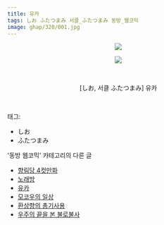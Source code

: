 ```yaml
---
title: 유카
tags: しお ふたつまみ 서클_ふたつまみ 동방_웹코믹
image: ghap/320/001.jpg
---
```

<div class="article">
<p style="text-align: center; clear: none; float: none;"><img src="{{ site.nasurl }}/ghap/320/001.jpg"/></p>
<p style="text-align: center; clear: none; float: none;"><img src="{{ site.nasurl }}/ghap/320/002.jpg"/></p>
<p style="text-align: center; clear: none; float: none;"><br/></p>
<p style="text-align: center; clear: none; float: none;">[しお, 서클 ふたつまみ] 유카</p>
<p><br/></p>
</div><div class="tagTrail">
<p>태그: </p>
<ul>
<li>しお</li>
<li>ふたつまみ</li>
</ul>
</div><div class="another">
<p>'동방 웹코믹' 카테고리의 다른 글</p>
<ul>
<li><a href="/2016-06-20-ghap_325">향림당 4컷만화</a></li>
<li><a href="/2016-06-20-ghap_324">노래방</a></li>
<li><a href="/2016-06-20-ghap_320">유카</a></li>
<li><a href="/2016-06-20-ghap_319">모코우의 일상</a></li>
<li><a href="/2016-06-19-ghap_284">환상향의 총기사용</a></li>
<li><a href="/2016-06-19-ghap_263">우주의 끝을 본 불로불사</a></li>
</ul>
</div><div class="cb_module cb_fluid">
<div class="cb_wrt cb_profile">
</div><!-- commentList close -->
</div>